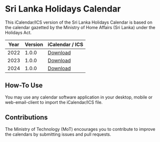 # Sri Lanka Holidays Calendar

This iCalendar/ICS version of the Sri Lanka Holidays Calendar is based on the calendar gazetted by the Ministry of Home Affairs (Sri Lanka) under the Holidays Act.

| Year | Version | iCalendar / ICS   |
| ---- | ---- | ---- |
| 2022 | 1.0.0 | [Download](https://github.com/mot-srilanka/srilanka-holidays-calendar/archive/refs/tags/v2022-1.0.0.zip)  | 
| 2023 | 1.0.0 | [Download](https://github.com/mot-srilanka/srilanka-holidays-calendar/archive/refs/tags/v2023-1.0.0.zip)  | 
| 2024 | 1.0.0 | [Download](https://github.com/mot-srilanka/srilanka-holidays-calendar/archive/refs/tags/v2024-1.0.0.zip)  | 

## How-To Use

You may use any calendar software application in your desktop, mobile or web-email-client to import the iCalendar/ICS file.

## Contributions

The Ministry of Technology (MoT) encourages you to contribute to improve the calendars by submitting issues and pull requests.
